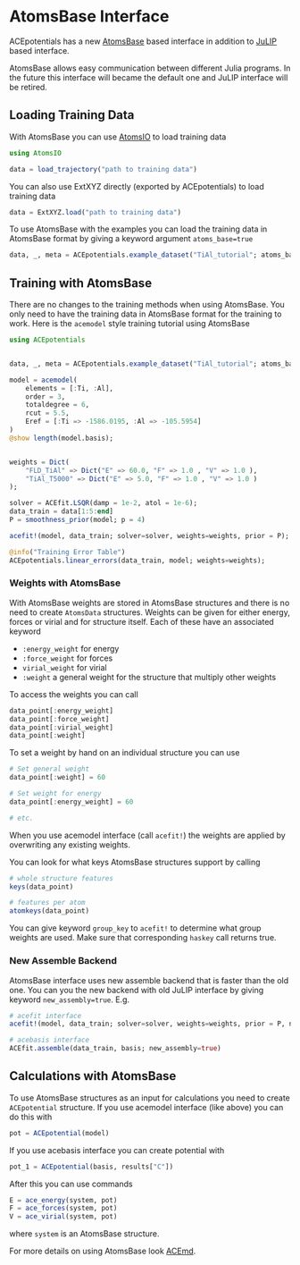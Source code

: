 # AtomsBase Interface

ACEpotentials has a new [AtomsBase](https://github.com/JuliaMolSim/AtomsBase.jl) based interface in addition to [JuLIP](https://github.com/JuliaMolSim/JuLIP.jl) based interface.

AtomsBase allows easy communication between different Julia programs. In the future this interface will became the default one and JuLIP interface will be retired.

## Loading Training Data

With AtomsBase you can use [AtomsIO](https://github.com/mfherbst/AtomsIO.jl) to load training data

```julia
using AtomsIO

data = load_trajectory("path to training data")
```

You can also use ExtXYZ directly (exported by ACEpotentials) to load training data

```julia
data = ExtXYZ.load("path to training data")
```

To use AtomsBase with the examples you can load the training data in AtomsBase format by giving a keyword argument `atoms_base=true`

```julia
data, _, meta = ACEpotentials.example_dataset("TiAl_tutorial"; atoms_base=true)
```

## Training with AtomsBase

There are no changes to the training methods when using AtomsBase. You only need to have the training data in AtomsBase format for the training to work. Here is the `acemodel` style training tutorial using AtomsBase

```julia
using ACEpotentials


data, _, meta = ACEpotentials.example_dataset("TiAl_tutorial"; atoms_base=true)

model = acemodel(
    elements = [:Ti, :Al],
	order = 3,
	totaldegree = 6,
	rcut = 5.5,
	Eref = [:Ti => -1586.0195, :Al => -105.5954]
)
@show length(model.basis);


weights = Dict(
    "FLD_TiAl" => Dict("E" => 60.0, "F" => 1.0 , "V" => 1.0 ),
    "TiAl_T5000" => Dict("E" => 5.0, "F" => 1.0 , "V" => 1.0 )
);

solver = ACEfit.LSQR(damp = 1e-2, atol = 1e-6);
data_train = data[1:5:end]
P = smoothness_prior(model; p = 4) 

acefit!(model, data_train; solver=solver, weights=weights, prior = P);

@info("Training Error Table")
ACEpotentials.linear_errors(data_train, model; weights=weights);
```

### Weights with AtomsBase

With AtomsBase weights are stored in AtomsBase structures and there is no need to create `AtomsData` structures. Weights can be given for either energy, forces or virial and for structure itself. Each of these have an associated keyword

- `:energy_weight` for energy
- `:force_weight` for forces
- `virial_weight` for virial
- `:weight` a general weight for the structure that multiply other weights

To access the weights you can call

```julia
data_point[:energy_weight]
data_point[:force_weight]
data_point[:virial_weight] 
data_point[:weight]
```

To set a weight by hand on an individual structure you can use

```julia
# Set general weight
data_point[:weight] = 60

# Set weight for energy
data_point[:energy_weight] = 60

# etc.
```

When you use acemodel interface (call `acefit!`) the weights are applied by overwriting any existing weights.

You can look for what keys AtomsBase structures support by calling

```julia
# whole structure features
keys(data_point)

# features per atom
atomkeys(data_point)
```

You can give keyword `group_key` to `acefit!` to determine what group weights are used. Make sure that corresponding `haskey` call returns true.

### New Assemble Backend

AtomsBase interface uses new assemble backend that is faster than the old one. You can you the new backend with old JuLIP interface by giving keyword `new_assembly=true`. E.g.

```julia
# acefit interface
acefit!(model, data_train; solver=solver, weights=weights, prior = P, new_assembly=true);

# acebasis interface
ACEfit.assemble(data_train, basis; new_assembly=true)
```

## Calculations with AtomsBase

To use AtomsBase structures as an input for calculations you need to create `ACEpotential` structure. If you use acemodel interface (like above) you can do this with

```julia
pot = ACEpotential(model)
```

If you use acebasis interface you can create potential with

```julia
pot_1 = ACEpotential(basis, results["C"])
```

After this you can use commands

```julia
E = ace_energy(system, pot)
F = ace_forces(system, pot)
V = ace_virial(system, pot)
```

where `system` is an AtomsBase structure.

For more details on using AtomsBase look [ACEmd](https://github.com/ACEsuit/ACEmd.jl).
